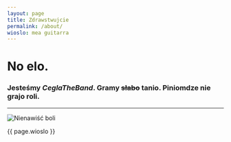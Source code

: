 ```yaml
---
layout: page
title: Zdrawstwujcie
permalink: /about/
wioslo: mea guitarra
---
```


# No elo.

### Jesteśmy *CeglaTheBand*. Gramy ~~słabo~~ **tanio**. Piniomdze nie grajo roli.
---
![Nienawiść boli](http://c.wrzuta.pl/wi4911/b6d4392a0011eb33500f5734)

{{ page.wioslo }}
